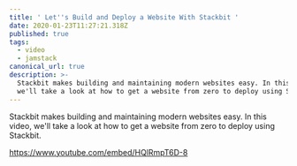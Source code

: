 ```yaml
---
title: ' Let''s Build and Deploy a Website With Stackbit '
date: 2020-01-23T11:27:21.318Z
published: true
tags:
  - video
  - jamstack
canonical_url: true
description: >-
  Stackbit makes building and maintaining modern websites easy. In this video,
  we'll take a look at how to get a website from zero to deploy using Stackbit.
---
```

Stackbit makes building and maintaining modern websites easy. In this video, we'll take a look at how to get a website from zero to deploy using Stackbit.

https://www.youtube.com/embed/HQlRmpT6D-8
